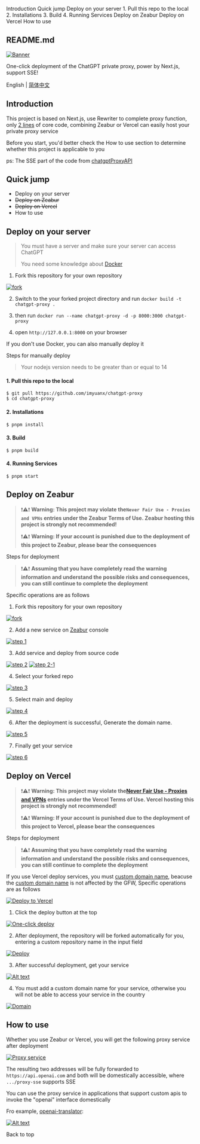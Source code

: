 Introduction Quick jump Deploy on your server 1\. Pull this repo to the local 2\. Installations 3\. Build 4\. Running Services Deploy on Zeabur Deploy on Vercel How to use

##  README.md

[![Banner](/imyuanx/chatgpt-proxy/raw/main/public/chatgpt-proxy-banner.png)](/imyuanx/chatgpt-proxy/blob/main/public/chatgpt-proxy-banner.png)

One-click deployment of the ChatGPT private proxy, power by Next.js, support SSE!

English | [简体中文](/imyuanx/chatgpt-proxy/blob/main/README-CN.md)

## Introduction

This project is based on Next.js, use Rewriter to complete proxy function, only [2 lines](https://github.com/imyuanx/chatgpt-proxy/blob/main/next.config.js#L7-L8) of core code, combining Zeabur or Vercel can easily host your private proxy service

Before you start, you'd better check the How to use section to determine whether this project is applicable to you

ps: The SSE part of the code from [chatgptProxyAPI](https://github.com/x-dr/chatgptProxyAPI)

## Quick jump

  * Deploy on your server
  * ~~Deploy on Zeabur~~
  * ~~Deploy on Vercel~~
  * How to use



## Deploy on your server

> You must have a server and make sure your server can access ChatGPT
> 
> You need some knowledge about [Docker](https://www.docker.com/)

  1. Fork this repository for your own repository



[![fork](/imyuanx/chatgpt-proxy/raw/main/public/frok.png)](/imyuanx/chatgpt-proxy/blob/main/public/frok.png)

  2. Switch to the your forked project directory and run `docker build -t chatgpt-proxy .`

  3. then run `docker run --name chatgpt-proxy -d -p 8000:3000 chatgpt-proxy`

  4. open `http://127.0.0.1:8000` on your browser




If you don't use Docker, you can also manually deploy it

Steps for manually deploy

> Your nodejs version needs to be greater than or equal to 14

#### 1\. Pull this repo to the local
    
    
    $ git pull https://github.com/imyuanx/chatgpt-proxy
    $ cd chatgpt-proxy

#### 2\. Installations
    
    
    $ pnpm install

#### 3\. Build
    
    
    $ pnpm build

#### 4\. Running Services
    
    
    $ pnpm start

## Deploy on Zeabur

> ❗️⚠️❗️ **Warning: This project may violate the`Never Fair Use - Proxies and VPNs` entries under the Zeabur Terms of Use. Zeabur hosting this project is strongly not recommended!**
> 
> ❗️⚠️❗️ **Warning: If your account is punished due to the deployment of this project to Zeabur, please bear the consequences**

Steps for deployment

> ❗️⚠️❗️ **Assuming that you have completely read the warning information and understand the possible risks and consequences, you can still continue to complete the deployment**

Specific operations are as follows

  1. Fork this repository for your own repository

[![fork](/imyuanx/chatgpt-proxy/raw/main/public/frok.png)](/imyuanx/chatgpt-proxy/blob/main/public/frok.png)

  2. Add a new service on [Zeabur](https://zeabur.com) console

[![step 1](/imyuanx/chatgpt-proxy/raw/main/public/zeabur.png)](/imyuanx/chatgpt-proxy/blob/main/public/zeabur.png)

  3. Add service and deploy from source code

[![step 2](/imyuanx/chatgpt-proxy/raw/main/public/zeabur-1.png)](/imyuanx/chatgpt-proxy/blob/main/public/zeabur-1.png) [![step 2-1](/imyuanx/chatgpt-proxy/raw/main/public/zeabur-1-1.png)](/imyuanx/chatgpt-proxy/blob/main/public/zeabur-1-1.png)

  4. Select your forked repo

[![step 3](/imyuanx/chatgpt-proxy/raw/main/public/zeabur-2.png)](/imyuanx/chatgpt-proxy/blob/main/public/zeabur-2.png)

  5. Select main and deploy

[![step 4](/imyuanx/chatgpt-proxy/raw/main/public/zeabur-3.png)](/imyuanx/chatgpt-proxy/blob/main/public/zeabur-3.png)

  6. After the deployment is successful, Generate the domain name.

[![step 5](/imyuanx/chatgpt-proxy/raw/main/public/zeabur-4.png)](/imyuanx/chatgpt-proxy/blob/main/public/zeabur-4.png)

  7. Finally get your service

[![step 6](/imyuanx/chatgpt-proxy/raw/main/public/zeabur-5.png)](/imyuanx/chatgpt-proxy/blob/main/public/zeabur-5.png)

## Deploy on Vercel

> ❗️⚠️❗️ **Warning: This project may violate the[Never Fair Use - Proxies and VPNs](https://vercel.com/docs/concepts/limits/fair-use-policy#never-fair-use) entries under the Vercel Terms of Use. Vercel hosting this project is strongly not recommended!**
> 
> ❗️⚠️❗️ **Warning: If your account is punished due to the deployment of this project to Vercel, please bear the consequences**

Steps for deployment

> ❗️⚠️❗️ **Assuming that you have completely read the warning information and understand the possible risks and consequences, you can still continue to complete the deployment**

If you use Vercel deploy services, you must [custom domain name](https://vercel.com/docs/concepts/get-started/assign-domain), beacuse the [custom domain name](https://vercel.com/docs/concepts/get-started/assign-domain) is not affected by the GFW, Specific operations are as follows

[![Deploy to Vercel](https://camo.githubusercontent.com/5e471e99e8e022cf454693e38ec843036ec6301e27ee1e1fa10325b1cb720584/68747470733a2f2f76657263656c2e636f6d2f627574746f6e)](https://vercel.com/import/project?template=https://github.com/imyuanx/chatgpt-proxy)

  1. Click the deploy button at the top

[![One-click deploy](/imyuanx/chatgpt-proxy/raw/main/public/vercel.png)](/imyuanx/chatgpt-proxy/blob/main/public/vercel.png)

  2. After deployment, the repository will be forked automatically for you, entering a custom repository name in the input field

[![Deploy](/imyuanx/chatgpt-proxy/raw/main/public/vercel-deploy.png)](/imyuanx/chatgpt-proxy/blob/main/public/vercel-deploy.png)

  3. After successful deployment, get your service

[![Alt text](/imyuanx/chatgpt-proxy/raw/main/public/vercel-success.png)](/imyuanx/chatgpt-proxy/blob/main/public/vercel-success.png)

  4. You must add a custom domain name for your service, otherwise you will not be able to access your service in the country

[![Domain](/imyuanx/chatgpt-proxy/raw/main/public/vercel-domain.png)](/imyuanx/chatgpt-proxy/blob/main/public/vercel-domain.png)

## How to use

Whether you use Zeabur or Vercel, you will get the following proxy service after deployment

[![Proxy service](/imyuanx/chatgpt-proxy/raw/main/public/proxy.png)](/imyuanx/chatgpt-proxy/blob/main/public/proxy.png)

The resulting two addresses will be fully forwarded to `https://api.openai.com` and both will be domestically accessible, where `.../proxy-sse` supports SSE

You can use the proxy service in applications that support custom apis to invoke the "openai" interface domestically

Fro example, [openai-translator](https://github.com/yetone/openai-translator):

[![Alt text](/imyuanx/chatgpt-proxy/raw/main/public/openai-translator.png)](/imyuanx/chatgpt-proxy/blob/main/public/openai-translator.png)

Back to top
